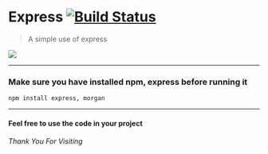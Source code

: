 # Express [![Build Status](https://secure.travis-ci.org/oncletom/mailto.png?branch=master)](http://travis-ci.org/oncletom/mailto)
> A simple use of express
<img src="https://raw.githubusercontent.com/aleksandryackovlev/openapi-mock-express-middleware/master/assets/express-logo.png">
<hr>

<h3> Make sure you have installed npm, express before running it </h3>

    npm install express, morgan
   
<hr>
<h4>Feel free to use the code in your project</h4>
<h6>Thank You For Visiting</h6>
